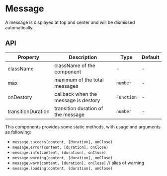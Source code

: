 # Message

A message is displayed at top and center and will be dismissed automatically.

<div id="demos"></div>

## API

<div class="api-container">

| Property           | Description                          | Type       | Default |
| ------------------ | ------------------------------------ | ---------- | ------- |
| className          | className of the component           | -          | -       |
| max                | maximum of the total messages        | `number`   | -       |
| onDestory          | callback when the message is destory | `Function` | -       |
| transitionDuration | transition duration of the message   | `number`   | -       |

This components provides some static methods, with usage and arguments as following:

- `message.success(content, [duration], onClose)`
- `message.error(content, [duration], onClose)`
- `message.info(content, [duration], onClose)`
- `message.warning(content, [duration], onClose)`
- `message.warn(content, [duration], onClose)` // alias of warning
- `message.loading(content, [duration], onClose)`

</div>
